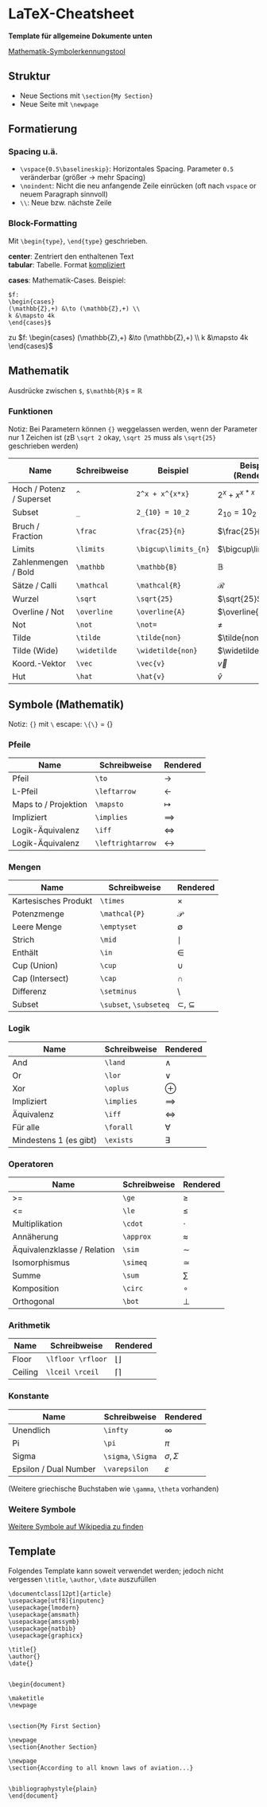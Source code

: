 # LaTeX-Cheatsheet
**Template für allgemeine Dokumente unten**

[Mathematik-Symbolerkennungstool](https://detexify.kirelabs.org/classify.html)


## Struktur
- Neue Sections mit `\section{My Section}`
- Neue Seite mit `\newpage`


## Formatierung
### Spacing u.ä.
- `\vspace{0.5\baselineskip}`: Horizontales Spacing. Parameter `0.5` veränderbar (größer -> mehr Spacing)
- `\noindent`: Nicht die neu anfangende Zeile einrücken (oft nach `vspace` or neuem Paragraph sinnvoll)
- `\\`: Neue bzw. nächste Zeile

### Block-Formatting
Mit `\begin{type}`, `\end{type}` geschrieben.

**center**: Zentriert den enthaltenen Text  
**tabular**: Tabelle. Format [kompliziert](https://www.overleaf.com/learn/latex/Tables)

**cases**: Mathematik-Cases. Beispiel:  
```
$f: 
\begin{cases}
(\mathbb{Z},+) &\to (\mathbb{Z},+) \\
k &\mapsto 4k
\end{cases}$
```
zu
$f: 
\begin{cases}
(\mathbb{Z},+) &\to (\mathbb{Z},+) \\
k &\mapsto 4k
\end{cases}$


## Mathematik
Ausdrücke zwischen `$`, `$\mathbb{R}$` = $\mathbb{R}$

### Funktionen
Notiz: Bei Parametern können `{}` weggelassen werden, wenn der Parameter nur 1 Zeichen ist (zB `\sqrt 2` okay, `\sqrt 25` muss als `\sqrt{25}` geschrieben werden)

| Name                     | Schreibweise | Beispiel             | Beispiel (Rendered)  |
| ------------------------ | ------------ | -------------------- | -------------------- |
| Hoch / Potenz / Superset | `^`          | `2^x + x^{x*x}`      | $2^x + x^{x*x}$      |
| Subset                   | `_`          | `2_{10} = 10_2`      | $2_{10} = 10_2$      |
| Bruch / Fraction         | `\frac`      | `\frac{25}{n}`       | $\frac{25}{n}$       |
| Limits                   | `\limits`    | `\bigcup\limits_{n}` | $\bigcup\limits_{n}$ |
| Zahlenmengen / Bold      | `\mathbb`    | `\mathbb{B}`         | $\mathbb{B}$         |
| Sätze / Calli            | `\mathcal`   | `\mathcal{R}`        | $\mathcal{R}$        |
| Wurzel                   | `\sqrt`      | `\sqrt{25}`          | $\sqrt{25}$          |
| Overline / Not           | `\overline`  | `\overline{A}`       | $\overline{A}$       |
| Not                      | `\not`       | `\not=`              | $\not=$              |
| Tilde                    | `\tilde`     | `\tilde{non}`        | $\tilde{non}$        |
| Tilde (Wide)             | `\widetilde` | `\widetilde{non}`    | $\widetilde{non}$    |
| Koord.-Vektor            | `\vec`       | `\vec{v}`            | $\vec{v}$            |
| Hut                      | `\hat`       | `\hat{v}`            | $\hat{v}$            |


## Symbole (Mathematik)
Notiz: `{}` mit `\` escape: `\{\}` = $\{\}$

### Pfeile
| Name                 | Schreibweise      | Rendered          |
| -------------------- | ----------------- | ----------------- |
| Pfeil                | `\to`             | $\to$             |
| L-Pfeil              | `\leftarrow`      | $\leftarrow$      |
| Maps to / Projektion | `\mapsto`         | $\mapsto$         |
| Impliziert           | `\implies`        | $\implies$        |
| Logik-Äquivalenz     | `\iff`            | $\iff$            |
| Logik-Äquivalenz     | `\leftrightarrow` | $\leftrightarrow$ |

### Mengen
| Name                 | Schreibweise           | Rendered               |
| -------------------- | ---------------------- | ---------------------- |
| Kartesisches Produkt | `\times`               | $\times$               |
| Potenzmenge          | `\mathcal{P}`          | $\mathcal{P}$          |
| Leere Menge          | `\emptyset`            | $\emptyset$            |
| Strich               | `\mid`                 | $\mid$                 |
| Enthält              | `\in`                  | $\in$                  |
| Cup (Union)          | `\cup`                 | $\cup$                 |
| Cap (Intersect)      | `\cap`                 | $\cap$                 |
| Differenz            | `\setminus`            | $\setminus$            |
| Subset               | `\subset`, `\subseteq` | $\subset$, $\subseteq$ |

### Logik
| Name                   | Schreibweise | Rendered   |
| ---------------------- | ------------ | ---------- |
| And                    | `\land`      | $\land$    |
| Or                     | `\lor`       | $\lor$     |
| Xor                    | `\oplus`     | $\oplus$   |
| Impliziert             | `\implies`   | $\implies$ |
| Äquivalenz             | `\iff`       | $\iff$     |
| Für alle               | `\forall`    | $\forall$  |
| Mindestens 1 (es gibt) | `\exists`    | $\exists$  |

### Operatoren
| Name                        | Schreibweise | Rendered  |
| --------------------------- | ------------ | --------- |
| \>=                         | `\ge`        | $\ge$     |
| <=                          | `\le`        | $\le$     |
| Multiplikation              | `\cdot`      | $\cdot$   |
| Annäherung                  | `\approx`    | $\approx$ |
| Äquivalenzklasse / Relation | `\sim`       | $\sim$    |
| Isomorphismus               | `\simeq`     | $\simeq$  |
| Summe                       | `\sum`       | $\sum$    |
| Komposition                 | `\circ`      | $\circ$   |
| Orthogonal                  | `\bot`       | $\bot$    |

### Arithmetik
| Name    | Schreibweise      | Rendered          |
| ------- | ----------------- | ----------------- |
| Floor   | `\lfloor \rfloor` | $\lfloor \rfloor$ |
| Ceiling | `\lceil \rceil`   | $\lceil \rceil$   |

### Konstante
| Name                  | Schreibweise       | Rendered         |
| --------------------- | ------------------ | ---------------- |
| Unendlich             | `\infty`           | $\infty$         |
| Pi                    | `\pi`              | $\pi$            |
| Sigma                 | `\sigma`, `\Sigma` | $\sigma, \Sigma$ |
| Epsilon / Dual Number | `\varepsilon`      | $\varepsilon$    |

(Weitere griechische Buchstaben wie `\gamma`, `\theta` vorhanden)

### Weitere Symbole
[Weitere Symbole auf Wikipedia zu finden](https://en.wikipedia.org/wiki/List_of_mathematical_symbols_by_subject)


## Template
Folgendes Template kann soweit verwendet werden; jedoch nicht vergessen `\title`, `\author`, `\date` auszufüllen
```
\documentclass[12pt]{article}
\usepackage[utf8]{inputenc}
\usepackage{lmodern}
\usepackage{amsmath}
\usepackage{amssymb}
\usepackage{natbib}
\usepackage{graphicx}

\title{}
\author{}
\date{}


\begin{document}

\maketitle
\newpage


\section{My First Section}

\newpage
\section{Another Section}

\newpage
\section{According to all known laws of aviation...}


\bibliographystyle{plain}
\end{document}
```